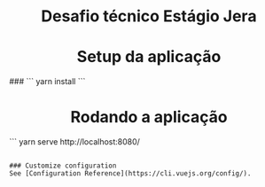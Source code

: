 <h1 align="center">Desafio técnico Estágio Jera</h1>


<h1 align="center">Setup da aplicação</h1>
###
```
yarn install
```

<h1 align="center">Rodando a aplicação</h1>
```
yarn serve
http://localhost:8080/

```

### Customize configuration
See [Configuration Reference](https://cli.vuejs.org/config/).
